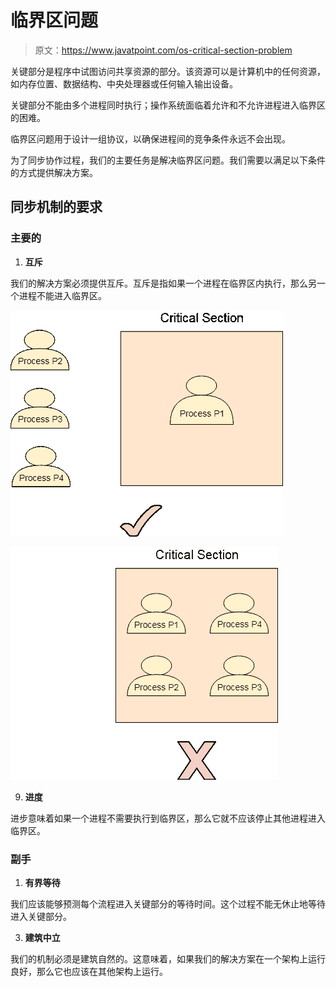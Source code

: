 # 临界区问题

> 原文：<https://www.javatpoint.com/os-critical-section-problem>

关键部分是程序中试图访问共享资源的部分。该资源可以是计算机中的任何资源，如内存位置、数据结构、中央处理器或任何输入输出设备。

关键部分不能由多个进程同时执行；操作系统面临着允许和不允许进程进入临界区的困难。

临界区问题用于设计一组协议，以确保进程间的竞争条件永远不会出现。

为了同步协作过程，我们的主要任务是解决临界区问题。我们需要以满足以下条件的方式提供解决方案。

## 同步机制的要求

### 主要的

1.  **互斥**

我们的解决方案必须提供互斥。互斥是指如果一个进程在临界区内执行，那么另一个进程不能进入临界区。

![os Critical Section](img/da2067edb656940ee38b5ffc5a442fe9.png)

![os Critical Section 1](img/2386c8cfb67897b3aa5ad4a63b1f2ec8.png)

9.  **进度**

进步意味着如果一个进程不需要执行到临界区，那么它就不应该停止其他进程进入临界区。

### 副手

1.  **有界等待**

我们应该能够预测每个流程进入关键部分的等待时间。这个过程不能无休止地等待进入关键部分。

3.  **建筑中立**

我们的机制必须是建筑自然的。这意味着，如果我们的解决方案在一个架构上运行良好，那么它也应该在其他架构上运行。